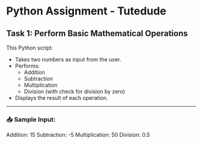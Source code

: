 # Python Assignment - Tutedude

## Task 1: Perform Basic Mathematical Operations

This Python script:

- Takes two numbers as input from the user.
- Performs:
  - Addition
  - Subtraction
  - Multiplication
  - Division (with check for division by zero)
- Displays the result of each operation.

---

### 📥 Sample Input:
Addition: 15
Subtraction: -5
Multiplication: 50
Division: 0.5

